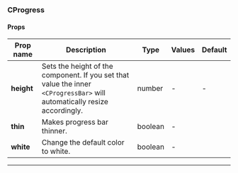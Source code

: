 ### CProgress

#### Props

| Prop name  | Description                                                                                                               | Type    | Values | Default |
| ---------- | ------------------------------------------------------------------------------------------------------------------------- | ------- | ------ | ------- |
| **height** | Sets the height of the component. If you set that value the inner `<CProgressBar>` will automatically resize accordingly. | number  | -      | -       |
| **thin**   | Makes progress bar thinner.                                                                                               | boolean | -      |         |
| **white**  | Change the default color to white.                                                                                        | boolean | -      |         |

---
